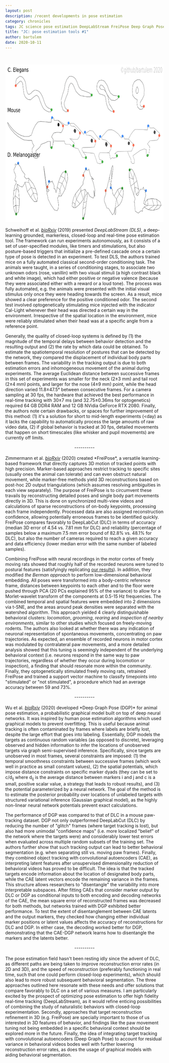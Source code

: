 ```yaml
---
layout: post
description: /recent developments in pose estimation
category: chronicles
tags: JC science pose estimation DeepLabStream FreiPose Deep Graph Pose
title: "JC: pose estimation tools #1"
author: bartulem
date: 2020-10-11
---
```

<br/>
<p class="text-center">
  <img class="img-custom" alt="pe1" src="/img/pose-estimation-1.png" height="500" width="700"/>
</p>

Schweihoff et al. <a target="_blank" href="https://www.biorxiv.org/content/10.1101/2019.12.20.884478v1"><em>bioRxiv</em></a> (2019) presented *DeepLabStream (DLS)*, a deep-learning grounded, markerless, closed-loop and real-time pose estimation tool. The framework can run experiments autonomously, as it consists of a set of user-specified modules, like timers and stimulations, but also posture-based triggers that initialize a pre-defined cascade once a certain type of pose is detected in an experiment. To test DLS, the authors trained mice on a fully automated classical second-order conditioning task. The animals were taught, in a series of conditioning stages, to associate two unknown odors (rose, vanillin) with two visual stimuli (a high contrast black and white image), which had either positive or negative valence (because they were associated either with a reward or a loud tone). The process was fully automated, e.g. the animals were presented with the initial visual stimulus only once they were heading towards the screen. As a result, mice showed a clear preference for the positive conditioned odor. The second test involved optogenetically stimulating mice injected with the indicator Cal-Light whenever their head was directed a certain way in the environment. Irrespective of the spatial location in the environment, mice were reliably stimulated when their head was at a specific angle from a reference point.

Generally, the quality of closed-loop systems is defined by (1) the magnitude of the temporal delays between behavior detection and the resulting output and (2) the rate by which data could be obtained. To estimate the spatiotemporal resolution of postures that can be detected by the network, they compared the displacement of individual body parts between frames. The variability in the tracking output is due to both estimation errors and inhomogeneous movement of the animal during experiments. The average Euclidean distance between successive frames in this set of experiments was smaller for the neck (2±3 mm) and tail root (2±4 mm) points, and larger for the nose (4±9 mm) point, while the head direction varied 11.8±47.5° between consecutive frames. For a camera sampling at 30 fps, the hardware that achieved the best performance in real-time tracking with 30±7 ms (and 32.75±0.36ms for optogenetics) required 64 GB DDR4 RAM and 12 GB NVidia GeForce RTX 2080. Finally, the authors note certain drawbacks, or spaces for further improvement of this method: (1) it's a solution for short to mid-length experiments (&lt;day) as it lacks the capability to automatically process the large amounts of raw video data, (2) if global behavior is tracked at 30 fps, detailed movements that happen on short timescales (like whisker and pupil movements) are currently off limits.

<center>----------</center>
<br/>
Zimmermann et al. <a target="_blank" href="https://www.biorxiv.org/content/10.1101/2020.02.27.967620v1"><em>bioRxiv</em></a> (2020) created *FreiPose*, a versatile learning-based framework that directly captures 3D motion of tracked points with high precision. Marker-based approaches restrict tracking to specific sites (usually ones the animal can tolerate) and can even obstruct natural movement, while marker-free methods yield 3D reconstructions based on post-hoc 2D output triangulations (which assumes resolving ambiguities in each view separately). The purpose of FreiPose is to circumvent these travails by reconstructing detailed poses and single body part movements directly in 3D. This is done on synchronized multi-view videos and calculations of sparse reconstructions of on-body keypoints, processing each frame independently. Processed data are also assigned reconstruction confidence, allowing potentially erroneous frames to be identified quickly. FreiPose compares favorably to DeepLabCut (DLC) in terms of accuracy (median 3D error of 4.54 vs. 7.81 mm for DLC) and reliability (percentage of samples below a maximum 7.5 mm error bound of 82.8% vs. 48.1% for DLC), but also the number of cameras required to reach a given accuracy and data efficiency (lower median error with the same number of labeled samples).

Combining FreiPose with neural recordings in the motor cortex of freely moving rats showed that roughly half of the recorded neurons were tuned to postural features (satisfyingly replicating <a target="_blank" href="https://science.sciencemag.org/content/362/6414/584">our results</a>). In addition, they modified *the Berman approach* to perform low-dimensional behavioral embedding. All poses were transformed into a body-centric reference frame, distances between keypoints to each other and to the floor were pushed through PCA (20 PCs explained 95% of the variance) to allow for a Morlet-wavelet transform of the components at 0.5-15 Hz frequencies. The combined temporal and spatial features were embedded into 2 dimensions via t-SNE, and the areas around peak densities were separated with the watershed algorithm. This approach yielded 4 clearly distinguishable behavioral clusters: *locomotion*, *grooming*, *rearing* and *inspection of nearby environments*, similar to other studies which focused on freely-moving rodents. The authors also looked at whether there was any indication of neuronal representation of spontaneous movements, concentrating on paw trajectories. As expected, an ensemble of recorded neurons in motor cortex was modulated by contralateral paw movements, and a more detailed analysis showed that this tuning is seemingly independent of the underlying behavioral context (i.e. neurons respond in the same way to paw trajectories, regardless of whether they occur during locomotion or inspection), a finding that should resonate more within the community. Finally, they optogenetically stimulated freely moving rats, retrained FreiPose and trained a support vector machine to classify timepoints into "stimulated" or "not stimulated", a procedure which had an average accuracy between 59 and 73%.

<center>----------</center>
<br/>
Wu et al. <a target="_blank" href="https://www.biorxiv.org/content/10.1101/2020.08.20.259705v1"><em>bioRxiv</em></a> (2020) developed *Deep Graph Pose (DGP)* for animal pose estimation, a probabilistic graphical model built on top of deep neural networks. It was inspired by human pose estimation algorithms which used graphical models to prevent overfitting. This is useful because animal tracking is often contaminated by frames where labels are briefly lost, despite the large effort that goes into labeling. Essentially, DGP models the targets as continuous random variables (as opposed to discrete), leveraging observed and hidden information to infer the locations of unobserved targets via graph semi-supervised inference. Specifically, since targets are unobserved in most frames, several constraints are imposed: (1) the temporal smoothness constraints between successive frames (which work well in practice as small constant values), (2) the spatial potentials, which impose distance constraints on specific marker dyads (they can be set to c/d<sub>ij</sub> where d<sub>ij</sub> is the average distance between markers i and j and c is a small, positive scalar value, a strategy that leads to robust results), and (3) the potential parameterized by a neural network. The goal of the method is to estimate the posterior probability over locations of unlabeled targets with structured variational inference (Gaussian graphical model), as the highly non-linear neural network potentials prevent exact calculations.

The performance of DGP was compared to that of DLC in a mouse paw-tracking dataset. DGP not only outperformed DeepLabCut (DLC) by reducing the number of "glitch" frames (where target tracking is lost), but also had more unimodal "confidence maps" (i.e. more localized "belief" of the network where the targets were) and considerably lower test errors when evaluated across multiple random subsets of the training set. The authors further show that such tracking output can lead to better behavioral segmentation (e.g. when separating still vs. moving paw frames). Finally, they combined object tracking with convolutional autoencoders (CAE), as interpreting latent features after unsupervised dimensionality reduction of behavioral videos has proved to be difficult. The idea is that the tracked targets encode information about the location of designated body parts, while the CAE latent vectors encode the remaining variance in the frames. This structure allows researchers to "disentangle" the variability into more interpretable subspaces. After fitting CAEs that consider marker output by DLC or DGP as conditional inputs to both encoding and decoding networks of the CAE, the mean square error of reconstructed frames was decreased for both methods, but networks trained with DGP exhibited better performance. To test the extent of disentanglement between CAE latents and the output markers, they checked how changing either individual marker positions or latent values affects the accuracy of reconstructions for DLC and DGP. In either case, the decoding worked better for DGP, demonstrating that the CAE-DGP network learns how to disentangle the markers and the latents better.

<center>----------</center>
<br/>
The pose estimation field hasn't been resting idly since the advent of DLC, as different paths are being taken to improve reconstruction error rates (in 2D and 3D), and the speed of reconstruction (preferably functioning in real time, such that one could perform closed-loop experiments), which should also lead to more robust subsequent behavioral segmentation. The three approaches outlined here resonate with these needs and offer solutions that compare favorably to DLC on a set of various measures. I am particularly excited by the prospect of optimizing pose estimation to offer high fidelity real-time tracking (DeepLabStream), as it would refine enticing possibilities of combining the study of naturalistic behaviors with closed-loop experimentation. Secondly, approaches that target reconstruction refinement in 3D (e.g. FreiPose) are specially important to those of us interested in 3D features of behavior, and findings like the paw movement tuning not being embedded in a specific behavioral context should be explored more in the future. Finally, the idea of integrating target tracking with convolutional autoencoders (Deep Graph Pose) to account for residual variance in behavioral videos bodes well with further lowering reconstruction error rates, as does the usage of graphical models with aiding behavioral segmentation.
